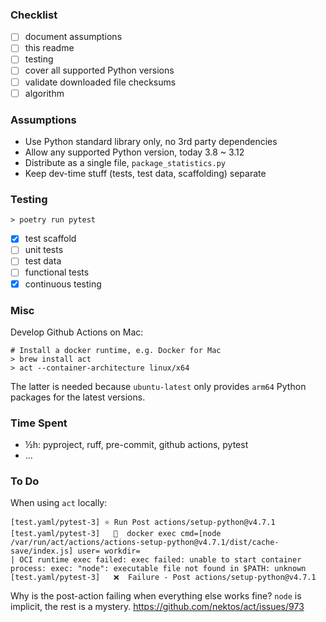 ### Checklist

- [ ] document assumptions
- [ ] this readme
- [ ] testing
- [ ] cover all supported Python versions
- [ ] validate downloaded file checksums
- [ ] algorithm

### Assumptions

- Use Python standard library only, no 3rd party dependencies
- Allow any supported Python version, today 3.8 ~ 3.12
- Distribute as a single file, `package_statistics.py`
- Keep dev-time stuff (tests, test data, scaffolding) separate

### Testing

```command
> poetry run pytest
```

- [x] test scaffold
- [ ] unit tests
- [ ] test data
- [ ] functional tests
- [x] continuous testing

### Misc

Develop Github Actions on Mac:

```command
# Install a docker runtime, e.g. Docker for Mac
> brew install act
> act --container-architecture linux/x64
```

The latter is needed because `ubuntu-latest` only provides `arm64` Python packages for the latest versions.

### Time Spent

* ½h: pyproject, ruff, pre-commit, github actions, pytest
* ...

### To Do

When using `act` locally:

```
[test.yaml/pytest-3] ⭐ Run Post actions/setup-python@v4.7.1
[test.yaml/pytest-3]   🐳  docker exec cmd=[node /var/run/act/actions/actions-setup-python@v4.7.1/dist/cache-save/index.js] user= workdir=
| OCI runtime exec failed: exec failed: unable to start container process: exec: "node": executable file not found in $PATH: unknown
[test.yaml/pytest-3]   ❌  Failure - Post actions/setup-python@v4.7.1
```

Why is the post-action failing when everything else works fine?
`node` is implicit, the rest is a mystery.
https://github.com/nektos/act/issues/973